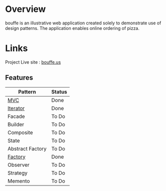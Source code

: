 ﻿# Overview

bouffe is an illustrative web application created solely to demonstrate use of design patterns.
The application enables online ordering of pizza. 
# Links

Project Live site : [bouffe.us](https://bouffe.us)


## Features
|Pattern  |Status  |
|--|--|
|  [MVC](MVC.md) |Done  |
|  [Iterator](Iterator.md)| Done  |
|  Facade |To Do  |
|  Builder| To Do  |
|  Composite| To Do  |
|  State| To Do  |
|  Abstract Factory| To Do  |
|  [Factory](Factory.md) | Done  |
|  Observer | To Do  |
|  Strategy| To Do  |
|  Memento| To Do  |